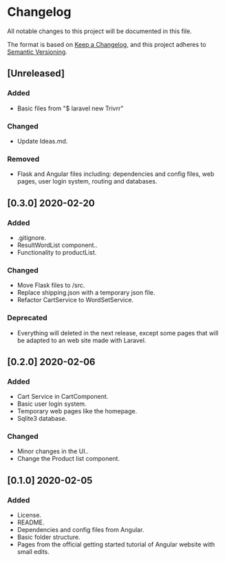 # Changelog
All notable changes to this project will be documented in this file.

The format is based on [Keep a Changelog](https://keepachangelog.com/en/1.0.0/),
and this project adheres to [Semantic Versioning](https://semver.org/spec/v2.0.0.html).

## [Unreleased]
### Added
- Basic files from "$ laravel new Trivrr"

### Changed
- Update Ideas.md.

### Removed
- Flask and Angular files including: dependencies and config files, web pages, user login system, routing and databases.

## [0.3.0] 2020-02-20
### Added
- .gitignore.
- ResultWordList component..
- Functionality to productList.

### Changed
- Move Flask files to /src.
- Replace shipping.json with a temporary json file.
- Refactor CartService to WordSetService.

### Deprecated
- Everything will deleted in the next release, except some pages that will be adapted to an web site made with Laravel.

## [0.2.0] 2020-02-06
### Added
- Cart Service in CartComponent.
- Basic user login system.
- Temporary web pages like the homepage.
- Sqlite3 database.

### Changed
- Minor changes in the UI..
- Change the Product list component.

## [0.1.0] 2020-02-05
### Added
- License.
- README.
- Dependencies and config files from Angular.
- Basic folder structure.
- Pages from the official getting started tutorial of Angular website with small edits.

